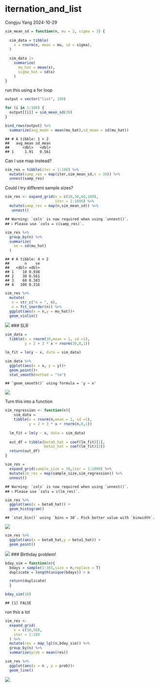 iternation_and_list
================
Congyu Yang
2024-10-29

``` r
sim_mean_sd = function(n, mu = 2, sigma = 3) {
  
  sim_data = tibble(
    x = rnorm(n, mean = mu, sd = sigma),
  )
  
  sim_data |> 
    summarize(
      mu_hat = mean(x),
      sigma_hat = sd(x)
    )
}
```

run this using a for loop

``` r
output = vector("list", 100)

for (i in 1:100) {
  output[[i]] = sim_mean_sd(30)
}

bind_rows(output) %>% 
  summarize(avg_mean = mean(mu_hat),sd_mean = sd(mu_hat))
```

    ## # A tibble: 1 × 2
    ##   avg_mean sd_mean
    ##      <dbl>   <dbl>
    ## 1     1.91   0.561

Can I use map instead?

``` r
sim_res = tibble(iter = 1:100) %>% 
  mutate(samp_res = map(iter,sim_mean_sd,n = 30)) %>% 
  unnest(samp_res)
```

Could I try different sample sizes?

``` r
sim_res <- expand_grid(n = c(10,30,60,100),
                       iter = 1:1000) %>% 
  mutate(samp_res = map(n,sim_mean_sd)) %>% 
   unnest()
```

    ## Warning: `cols` is now required when using `unnest()`.
    ## ℹ Please use `cols = c(samp_res)`.

``` r
sim_res %>% 
  group_by(n) %>% 
  summarize(
    se = sd(mu_hat)
  )
```

    ## # A tibble: 4 × 2
    ##       n    se
    ##   <dbl> <dbl>
    ## 1    10 0.938
    ## 2    30 0.561
    ## 3    60 0.383
    ## 4   100 0.316

``` r
sim_res %>% 
  mutate(
   n = str_c("n = ", n),
   n = fct_inorder(n)) %>% 
  ggplot(aes(x = n,y = mu_hat))+
  geom_violin()
```

![](simulation_files/figure-gfm/unnamed-chunk-5-1.png)<!-- --> \### SLR

``` r
sim_data = 
  tibble(x = rnorm(30,mean = 1, sd =1),
         y = 2 + 3 * x + rnorm(30,0,1))

lm_fit = lm(y ~ x, data = sim_data)

sim_data %>% 
  ggplot(aes(x = x, y = y))+
  geom_point()+
  stat_smooth(method = "lm")
```

    ## `geom_smooth()` using formula = 'y ~ x'

![](simulation_files/figure-gfm/unnamed-chunk-6-1.png)<!-- -->

Turn this into a function

``` r
sim_regression <- function(n){
    sim_data = 
    tibble(x = rnorm(n,mean = 1, sd =1),
           y = 2 + 3 * x + rnorm(n,0,1))
  
  lm_fit = lm(y ~ x, data = sim_data)
  
  out_df = tibble(beta0_hat = coef(lm_fit)[1],
                  beta1_hat = coef(lm_fit)[2])
  return(out_df)
}

sim_res = 
  expand_grid(sample_size = 30,iter = 1:1000) %>% 
  mutate(lm_res = map(sample_size,sim_regression)) %>% 
  unnest()
```

    ## Warning: `cols` is now required when using `unnest()`.
    ## ℹ Please use `cols = c(lm_res)`.

``` r
sim_res %>% 
  ggplot(aes(x = beta0_hat)) +
  geom_histogram()
```

    ## `stat_bin()` using `bins = 30`. Pick better value with `binwidth`.

![](simulation_files/figure-gfm/unnamed-chunk-7-1.png)<!-- -->

``` r
sim_res %>% 
  ggplot(aes(x = beta0_hat,y = beta1_hat)) +
  geom_point()
```

![](simulation_files/figure-gfm/unnamed-chunk-7-2.png)<!-- --> \###
Birthday problem!

``` r
bday_sim = function(n){
  bdays = sample(1:365,size = n,replace = T)
  duplicate = length(unique(bdays)) < n

  return(duplicate)
  }

bday_sim(10)
```

    ## [1] FALSE

run this a lot

``` r
sim_res <- 
  expand_grid(
    n = c(10,50),
    iter = 1:100
  ) %>% 
  mutate(res = map_lgl(n,bday_sim)) %>% 
  group_by(n) %>% 
  summarize(prob = mean(res))

sim_res %>% 
  ggplot(aes(x = n , y = prob))+
  geom_line()
```

![](simulation_files/figure-gfm/unnamed-chunk-9-1.png)<!-- -->
